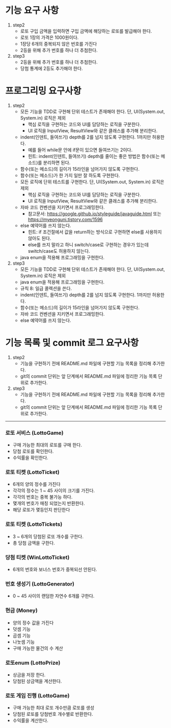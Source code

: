 # 기능 요구 사항
1. step2
    * 로또 구입 금액을 입력하면 구입 금액에 해당하는 로또를 발급해야 한다.
    * 로또 1장의 가격은 1000원이다.
    * 1장당 6개의 중복되지 않은 번호를 가진다
    * 2등을 위해 추가 번호를 하나 더 추첨한다.
1. step3
    * 2등을 위해 추가 번호를 하나 더 추첨한다.
    * 당첨 통계에 2등도 추가해야 한다.

# 프로그리밍 요구사항
1. step2
    * 모든 기능을 TDD로 구현해 단위 테스트가 존재해야 한다. 단, UI(System.out, System.in) 로직은 제외
        * 핵심 로직을 구현하는 코드와 UI를 담당하는 로직을 구분한다.
        * UI 로직을 InputView, ResultView와 같은 클래스를 추가해 분리한다.
    * indent(인덴트, 들여쓰기) depth를 2를 넘지 않도록 구현한다. 1까지만 허용한다.
        * 예를 들어 while문 안에 if문이 있으면 들여쓰기는 2이다.
        * 힌트: indent(인덴트, 들여쓰기) depth를 줄이는 좋은 방법은 함수(또는 메소드)를 분리하면 된다.
    * 함수(또는 메소드)의 길이가 15라인을 넘어가지 않도록 구현한다.
    * 함수(또는 메소드)가 한 가지 일만 잘 하도록 구현한다.
    * 모든 로직에 단위 테스트를 구현한다. 단, UI(System.out, System.in) 로직은 제외
        * 핵심 로직을 구현하는 코드와 UI를 담당하는 로직을 구분한다.
        * UI 로직을 InputView, ResultView와 같은 클래스를 추가해 분리한다.
    * 자바 코드 컨벤션을 지키면서 프로그래밍한다.
        * 참고문서: https://google.github.io/styleguide/javaguide.html 또는 https://myeonguni.tistory.com/1596
    * else 예약어를 쓰지 않는다.
        * 힌트: if 조건절에서 값을 return하는 방식으로 구현하면 else를 사용하지 않아도 된다.
        * else를 쓰지 말라고 하니 switch/case로 구현하는 경우가 있는데 switch/case도 허용하지 않는다.
    * java enum을 적용해 프로그래밍을 구현한다.
1. step3
    * 모든 기능을 TDD로 구현해 단위 테스트가 존재해야 한다. 단, UI(System.out, System.in) 로직은 제외
    * java enum을 적용해 프로그래밍을 구현한다.
    * 규칙 8: 일급 콜렉션을 쓴다.
    * indent(인덴트, 들여쓰기) depth를 2를 넘지 않도록 구현한다. 1까지만 허용한다.
    * 함수(또는 메소드)의 길이가 15라인을 넘어가지 않도록 구현한다.
    * 자바 코드 컨벤션을 지키면서 프로그래밍한다.
    * else 예약어를 쓰지 않는다.

# 기능 목록 및 commit 로그 요구사항
1. step2
    * 기능을 구현하기 전에 README.md 파일에 구현할 기능 목록을 정리해 추가한다.
    * git의 commit 단위는 앞 단계에서 README.md 파일에 정리한 기능 목록 단위로 추가한다.
1. step3
    * 기능을 구현하기 전에 README.md 파일에 구현할 기능 목록을 정리해 추가한다.
    * git의 commit 단위는 앞 단계에서 README.md 파일에 정리한 기능 목록 단위로 추가한다.

---

### 로또 서비스 (LottoGame)
* 구매 가능한 최대의 로또를 구매 한다.
* 당첨 로또를 확인한다.
* 수익률을 확인한다.

### 로또 티켓 (LottoTicket)
* 6개의 양의 정수를 가진다
* 각각의 정수는 1 ~ 45 사이의 크기를 가진다.
* 각각의 번호는 중복 불가능 하다.
* 몇개의 번호가 매칭 되었는지 반환한다.
* 해당 로또가 몇등인지 판단한다

### 로또 티켓 (LottoTickets)
* 3 ~ 6개의 당첨된 로또 개수를 구한다.
* 총 당첨 금액을 구한다.

### 당첨 티켓 (WinLottoTicket)
* 6개의 번호와 보너스 번호가 중복되선 안된다.

### 번호 생성기 (LottoGenerator)
* 0 ~ 45 사이의 랜덤한 자연수 6개를 구한다.

### 현금 (Money)
* 양의 정수 값을 가진다
* 덧셈 기능
* 곱셈 기능
* 나눗셈 기능
* 구매 가능한 물건의 수 계산

### 로또enum (LottoPrize)
* 상금을 저장 한다.
* 당첨된 상금액을 계산한다.

### 로또 게임 진행 (LottoGame)
* 구매 가능한 최대 로또 개수만큼 로또를 생성
* 당첨된 로또를 당첨번호 개수별로 반환한다.
* 수익률을 계산한다.

